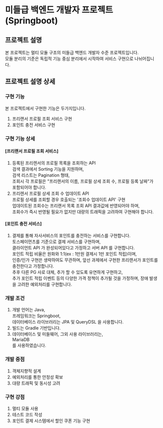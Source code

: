# 미들급 백엔드 개발자 프로젝트 (Springboot)

## 프로젝트 설명
본 프로젝트는 멀티 모듈 구조의 미들급 백엔드 개발자 수준 프로젝트입니다.<br>
모듈 분리의 기준은 독립적 기능 중심 분리에서 시작하여 서비스 구현으로 나뉘어집니다.<br>

## 프로젝트 설명 상세
### 구현 기능
본 프로젝트에서 구현한 기능은 두가지입니다.<br>
1. 프리랜서 프로필 조회 서비스 구현
2. 포인트 충전 서비스 구현

### 구현 기능 상세
#### [프리랜서 프로필 조회 서비스]
1. 등록된 프리렌서의 프로필 목록을 조회하는 API<br>
검색 결과에서 Sorting 기능을 지원하며,<br>
검색 리스트는 Pagination 형태,<br>
조회시 각 프로필은 "프리랜서의 이름, 프로필 상세 조회 수, 프로필 등록 날짜"가 포함되어야 합니다.
2. 프리렌서 프로필 상세 조회 수 업데이트 API<br>
프로필 상세를 조회할 경우 호출되는 '조회수 업데이트 API' 구현<br>
업데이트된 조회수는 프리랜서 목록 조회 API 결과값에 반영되어야 하며,<br>
조회수가 즉시 반영될 필요가 없지만 대량의 트래픽을 고려하여 구현해야 합니다.

#### [포인트 충전 서비스]
1. 결제를 통해 자사서비스의 포인트를 충전하는 서비스를 구현합니다.<br>
토스페이먼츠를 기준으로 결제 서비스를 구현하며,<br>
클라이언트 API 가 완성되어있다고 가정하고 서버 API 를 구현합니다.<br>
포인트 적립 비율은 원화와 1:1(ex : 1만원 결제시 1만 포인트 적립)이며,<br>
인증/인가 구현은 생략하여도 무관하며, 앞선 과제에서 구현한 프리랜서가 포인트를 충전한다고 가정합니다.<br>
추후 다른 PG 사로 대체, 추가 할 수 있도록 유연하게 구현하고,<br>
추가 포인트 적립 이벤트 등의 다양한 가격 정책이 추가될 것을 가정하며, 장애 발생을 고려한 예외처리를 구현합니다.

### 개발 조건
1. 개발 언어는 Java, <br>
프레임워크는 Springboot, <br>
데이터베이스 라이브러리는 JPA 및 QueryDSL 을 사용합니다.
2. 빌드는 Gradle 기반입니다.
3. 데이터베이스 및 미들웨어, 그외 사용 라이브러리는,<br>
MariaDB<br>
를 사용하였습니다.

### 개발 중점
1. 객체지향적 설계
2. 예외처리를 통한 안정성 확보
3. 대량 트래픽 및 동시성 고려

### 구현 강점
1. 멀티 모듈 사용
2. 테스트 코드 작성
3. 포인트 결제 시스템에서 할인 쿠폰 기능 구현
